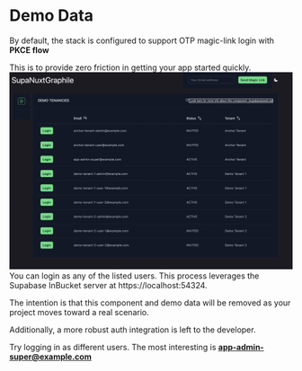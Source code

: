 # Demo Data
By default, the stack is configured to support OTP magic-link login with **PKCE flow**

This is to provide zero friction in getting your app started quickly.
![demo-data](./assets/demo-users.png)
You can login as any of the listed users.  This process leverages the Supabase InBucket server at https://localhost:54324.

The intention is that this component and demo data will be removed as your project moves toward a real scenario.

Additionally, a more robust auth integration is left to the developer.

Try logging in as different users.  The most interesting is **app-admin-super@example.com**